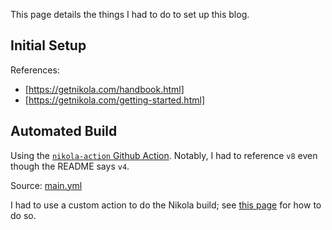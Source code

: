 <!--
.. title: Blog Setup Notes
.. slug: blog-setup-notes
.. date: 2024-07-05 16:30:22 UTC-07:00
.. tags: 
.. category: 
.. link: 
.. description: 
.. type: text
-->

This page details the things I had to do to set up this blog.

## Initial Setup

References:

* [https://getnikola.com/handbook.html]
* [https://getnikola.com/getting-started.html]

## Automated Build

Using the [`nikola-action` Github Action](https://github.com/getnikola/nikola-action). Notably, I had to reference `v8` even though the README says `v4`.

Source: [main.yml](../../.github/workflows/main.yml)

I had to use a custom action to do the Nikola build; see [this page](https://docs.github.com/en/pages/getting-started-with-github-pages/configuring-a-publishing-source-for-your-github-pages-site#publishing-with-a-custom-github-actions-workflow) for how to do so.

